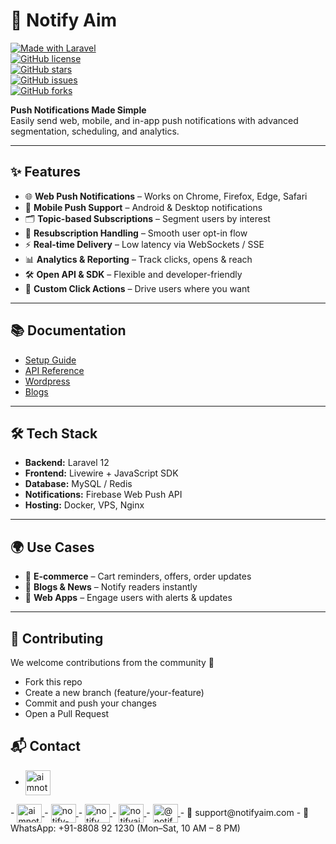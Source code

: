 # 🔔 Notify Aim  

[![Made with Laravel](https://img.shields.io/badge/Made%20with-Laravel-red.svg)](https://laravel.com/)  
[![GitHub license](https://img.shields.io/github/license/notifyaim/notifyaim)](LICENSE)  
[![GitHub stars](https://img.shields.io/github/stars/notifyaim/notifyaim?style=social)](https://github.com/notifyaim/notifyaim/stargazers)  
[![GitHub issues](https://img.shields.io/github/issues/notifyaim/notifyaim)](https://github.com/notifyaim/notifyaim/issues)  
[![GitHub forks](https://img.shields.io/github/forks/notifyaim/notifyaim?style=social)](https://github.com/notifyaim/notifyaim/network/members)  

**Push Notifications Made Simple**  
Easily send web, mobile, and in-app push notifications with advanced segmentation, scheduling, and analytics.  

---

## ✨ Features  
- 🌐 **Web Push Notifications** – Works on Chrome, Firefox, Edge, Safari  
- 📱 **Mobile Push Support** – Android & Desktop notifications  
- 🗂 **Topic-based Subscriptions** – Segment users by interest  
- 🔄 **Resubscription Handling** – Smooth user opt-in flow  
- ⚡ **Real-time Delivery** – Low latency via WebSockets / SSE  
- 📊 **Analytics & Reporting** – Track clicks, opens & reach  
- 🛠️ **Open API & SDK** – Flexible and developer-friendly  
- 🎯 **Custom Click Actions** – Drive users where you want  

---

## 📚 Documentation  
- [Setup Guide](https://docs.notifyaim.com/push/notification/web)  
- [API Reference](https://docs.notifyaim.com/push/notification/web/setup)  
- [Wordpress](https://docs.notifyaim.com/wordpress)  
- [Blogs](https://docs.notifyaim.com/blog)  

---

## 🛠️ Tech Stack  
- **Backend:** Laravel 12  
- **Frontend:** Livewire + JavaScript SDK  
- **Database:** MySQL / Redis  
- **Notifications:** Firebase Web Push API  
- **Hosting:** Docker, VPS, Nginx  

---

## 🌍 Use Cases  
- 🛒 **E-commerce** – Cart reminders, offers, order updates  
- 📰 **Blogs & News** – Notify readers instantly  
- 📱 **Web Apps** – Engage users with alerts & updates  

---

## 🤝 Contributing
We welcome contributions from the community 🚀
- Fork this repo
- Create a new branch (feature/your-feature)
- Commit and push your changes
- Open a Pull Request

## 📬 Contact
 - <a href="https://notifyaim.cim" target="blank">
    <img align="center" src="https://docs.notifyaim.com/public/asset/images/app/logo.png" alt="aimnotify" height="40" />
  </a>
 - <a href="https://twitter.com/aimnotify" target="blank">
    <img align="center" src="https://raw.githubusercontent.com/rahuldkjain/github-profile-readme-generator/master/src/images/icons/Social/twitter.svg" alt="aimnotify" height="30" width="40" />
  </a>
 - <a href="https://linkedin.com/in/notify-aim-398750382" target="blank">
    <img align="center" src="https://raw.githubusercontent.com/rahuldkjain/github-profile-readme-generator/master/src/images/icons/Social/linked-in-alt.svg" alt="notify-aim-398750382" height="30" width="40" />
  </a>
 - <a href="https://fb.com/notify aim" target="blank">
    <img align="center" src="https://raw.githubusercontent.com/rahuldkjain/github-profile-readme-generator/master/src/images/icons/Social/facebook.svg" alt="notify aim" height="30" width="40" />
  </a>
 - <a href="https://instagram.com/notifyaim" target="blank">
    <img align="center" src="https://raw.githubusercontent.com/rahuldkjain/github-profile-readme-generator/master/src/images/icons/Social/instagram.svg" alt="notifyaim" height="30" width="40" />
  </a>
 - <a href="https://www.youtube.com/c/@notifyaim" target="blank">
    <img align="center" src="https://raw.githubusercontent.com/rahuldkjain/github-profile-readme-generator/master/src/images/icons/Social/youtube.svg" alt="@notifyaim" height="30" width="40" />
  </a>
- 📧 support@notifyaim.com
- 📱 WhatsApp: +91-8808 92 1230 (Mon–Sat, 10 AM – 8 PM)



